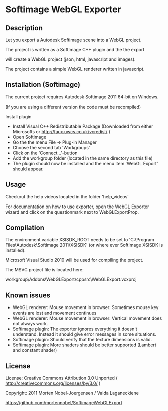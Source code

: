 Softimage WebGL Exporter
====================================

## Description

Let you export a Autodesk Softimage scene into a WebGL project.

The project is written as a SoftImage C++ plugin and the the export

will create a WebGL project (json, html, javascript and images).

The project contains a simple WebGL renderer written in javascript.

## Installation (Softimage)

The current project requires Autodesk Softimage 2011 64-bit on Windows.
 
(If you are using a different version the code must be recompiled)

Install plugin

* Install Visual C++ Redistributable Package (Downloaded from either Microsofts or http://faux.uwcs.co.uk/vcredist/ )
* Open Softimage
* Go the the menu File -> Plug-in Manager
* Choose the second tab 'Workgroups'
* Click on the 'Connect...'-button
* Add the workgroup folder (located in the same directory as this file)
* The plugin should now be installed and the menu item 'WebGL Export' should appear.


## Usage

Checkout the help videos located in the folder 'help_videos'

For documentation on how to use exporter, open the WebGL Exporter wizard and click on the questionmark next to WebGLExportProp.

## Compilation

The environment variable XSISDK_ROOT needs to be set to 'C:\Program Files\Autodesk\Softimage 2011\XSISDK' (or where ever SoftImage XSISDK is installed).

Microsoft Visual Studio 2010 will be used for compiling the project.

The MSVC project file is located here: 

workgroup\Addons\WebGLExport\cppsrc\WebGLExport.vcxproj

## Known issues

* WebGL renderer: Mouse movement in browser: Sometimes mouse key events are lost and movement continues
* WebGL renderer: Mouse movement in browser: Vertical movement does not always work.
* Softimage plugin: The exporter ignores everything it doesn't understand. Instead it should give error messages in some situations.
* Softimage plugin: Should verify that the texture dimensions is valid.
* Softimage plugin: More shaders should be better supported (Lambert and constant shader)

## License

License: Creative Commons Attribution 3.0 Unported ( http://creativecommons.org/licenses/by/3.0/ )

Copyright: 2011 Morten Nobel-Joergensen / Vaida Laganeckiene

https://github.com/mortennobel/SoftimageWebGLExport